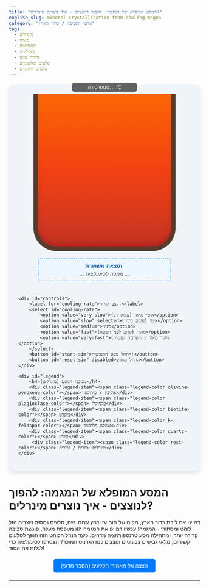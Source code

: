 ```yaml
---
title: "המסע המופלא של המגמה: להפוך לנוצצים - איך נוצרים מינרלים?"
english_slug: mineral-crystallization-from-cooling-magma
category: "מדעי הסביבה / כדור הארץ"
tags:
  - מינרלים
  - מגמה
  - התגבשות
  - גיאולוגיה
  - סדרת בואן
  - סלעים פלוטוניים
  - סלעים וולקניים
---
```

<div id="app-container">
    <div id="sim-area">
        <div id="temperature-display">טמפרטורה: <span id="current-temp">...</span>°C</div>
        <div id="crucible">
            <div id="magma"></div>
            <div id="crystal-container"></div>
            <div id="cooling-overlay"></div> <!-- Added for cooling effect -->
        </div>
        <div id="rock-preview">
            <h4>תוצאה משוערת:</h4>
            <p id="rock-type">... מחכה לסימולציה ...</p>
        </div>
    </div>

    <div id="controls">
        <label for="cooling-rate">קצב קירור:</label>
        <select id="cooling-rate">
            <option value="very-slow">איטי מאוד (עומק רב)</option>
            <option value="slow" selected>איטי (עומק בינוני)</option>
            <option value="medium">בינוני</option>
            <option value="fast">מהיר (קרוב לפני השטח)</option>
            <option value="very-fast">מהיר מאוד (התפרצות געשית)</option>
        </select>
        <button id="start-sim">התחל מסע התגבשות!</button>
        <button id="reset-sim" disabled>התחל מחדש</button>
    </div>

    <div id="legend">
        <h4>כוכבי המסע (מינרלים):</h4>
        <div class="legend-item"><span class="legend-color olivine-pyroxene-color"></span> אוליבין / פירוקסן</div>
        <div class="legend-item"><span class="legend-color plagioclase-color"></span> פלגיוקלז</div>
        <div class="legend-item"><span class="legend-color biotite-color"></span> ביוטיט</div>
        <div class="legend-item"><span class="legend-color k-feldspar-color"></span> אשלגן פלדספר</div>
        <div class="legend-item"><span class="legend-color quartz-color"></span> קוורץ</div>
         <div class="legend-item"><span class="legend-color rest-color"></span> מינרלים אחרים / זכוכית</div>
    </div>
</div>

<h1>המסע המופלא של המגמה: להפוך לנוצצים - איך נוצרים מינרלים?</h1>
<p>דמיינו את ליבת כדור הארץ, מקום של חום עז ולחץ עצום. שם, סלעים נמסים ויוצרים נוזל לוהט ומסתורי - המגמה! עכשיו דמיינו את המגמה הזו מטפסת מעלה, פוגשת סביבה קרירה יותר, ומתחילה מסע טרנספורמציה מדהים. כיצד הנוזל הלוהט הזה הופך לסלעים קשיחים, מלאי גבישים צבעוניים ונוצצים כמו הגרניט המוכר? הצטרפו לסימולציה כדי לגלות את הסוד!</p>

<button id="toggle-explanation">הצצה אל מאחורי הקלעים (הסבר מדעי)</button>

<div id="explanation" style="display: none;">
    <h2>הסבר: מסע ההתגבשות המדהים</h2>
    <h3>מהי מגמה ומדוע היא מתגבשת?</h3>
    <p>מגמה היא סלע מותך לוהט, לרוב בעומק רב בכדור הארץ. היא נוצרת באזורים שבהם הטמפרטורה והלחץ גבוהים מספיק כדי להתיך סלעים. כשהמגמה מוצאת דרכה מעלה, לתוך סדקים בקרום או אל פני השטח (אז נקראת "לבה"), היא מתחילה להתקרר. תהליך הקירור הזה הוא המפתח לשינוי: האטומים והמולקולות החופשיים יחסית במצב הנוזלי מתחילים לאבד אנרגיה ולהתארגן במבנים מסודרים וחוזרים על עצמם – מבנים גבישיים. כל מבנה גבישי כזה הוא מינרל ספציפי.</p>

    <h3>הקצב קובע הכל: השפעת קצב הקירור</h3>
    <p>קצב הקירור הוא הגורם הדרמטי ביותר המשפיע על התוצאה הסופית:</p>
    <ul>
        <li><strong>קירור איטי מאוד (עומק רב):</strong> כשהמגמה כלואה עמוק בפנים, היא מתקררת לאט לאט, לעיתים במשך אלפי או מיליוני שנים. קצב קירור כזה מאפשר לאטומים "זמן איכות" למצוא את מקומם, לנוע בחופשיות יחסית (בתוך הנוזל שעדיין חם), ולהצטרף לגבישים קיימים. התוצאה: נוצרים מעט מוקדי התגבשות (גרעיני גיבוש), אך הגבישים שכן נוצרים גדלים לגדלים מרשימים, הנראים לעין בלתי מזוינת בקלות. סלעים כאלה נקראים <strong>סלעים פלוטוניים</strong> או <strong>אינטרוסיביים</strong> (חודרים), ומרקמם גס גביש (פנריטי). גרניט הוא הדוגמה הקלאסית.</li>
        <li><strong>קירור מהיר מאוד (פני השטח - לבה):</strong> כשהלבה פורצת בהתפרצות געשית, היא נחשפת מייד לאוויר או למים ומתקררת במהירות מסחררת (תוך שעות, ימים או שנים). קצב קירור כזה "מקפיא" את האטומים במקומם לפני שהספיקו להתארגן לגבישים גדולים. התוצאה: נוצרים המון מוקדי התגבשות זעירים, אך הגבישים נשארים קטנים עד מיקרוסקופיים. סלעים כאלה נקראים <strong>סלעים וולקניים</strong> או <strong>אקסטרוסיביים</strong> (פורצים), ומרקמם דק גביש (אפניטי). בזלת היא הדוגמה המוכרת ביותר. במקרים קיצוניים של קירור מהיר במיוחד, כלל לא נוצרים גבישים, ונוצרת זכוכית וולקנית כמו אובסידיאן.</li>
    </ul>

    <h3>סדרת בואן: מי מופיע ראשון בחגיגה?</h3>
    <p>הגיאולוג נורמן ל. בואן גילה שמינרלים שונים מתגבשים מסוג מגמה נפוץ (בזלתית) בסדר טמפרטורות יחסית קבוע ככל שהמגמה מתקררת. הסדר, המכונה <strong>סדרת בואן</strong>, מתחיל במינרלים המתגבשים בטמפרטורות הגבוהות ביותר (כמו אוליבין ופירוקסן), וממשיך כשהטמפרטורה יורדת למינרלים אחרים (פלגיוקלז, ביוטיט, אמפיבול), ומסתיים בטמפרטורות הנמוכות ביותר עם מינרלים כמו אשלגן פלדספר, מוסקוביט וקוורץ. הסימולציה שלנו מציגה גרסה פשוטה ומרהיבה של סדר ההופעה הזה, ומאפשרת לכם לראות כיצד קצב הקירור משפיע לא רק על גודל הגבישים, אלא גם על הרכב המינרלים ש"מצליחים" להתגבש בסלע הסופי.</p>
</div>

<style>
    /* Overall App Styling */
    #app-container {
        display: flex;
        flex-direction: column;
        align-items: center;
        margin: 20px auto;
        padding: 25px;
        border-radius: 12px;
        background-color: #f0f4f8; /* Soft light background */
        box-shadow: 0 6px 12px rgba(0, 0, 0, 0.1);
        max-width: 600px; /* Limit width for better appearance */
        font-family: 'Arial', sans-serif; /* Modern font */
    }

    #sim-area {
         position: relative; /* For absolute positioning of temp */
         width: 100%;
         max-width: 350px; /* Control sim width */
         display: flex;
         flex-direction: column;
         align-items: center;
         margin-bottom: 25px;
    }

    #temperature-display {
        position: absolute;
        top: -30px;
        left: 50%;
        transform: translateX(-50%);
        background-color: rgba(0, 0, 0, 0.6);
        color: white;
        padding: 5px 10px;
        border-radius: 5px;
        font-size: 0.9em;
        z-index: 10; /* Above crucible */
        min-width: 150px;
        text-align: center;
    }

    /* Crucible (Container) Styling */
    #crucible {
        width: 100%;
        height: 400px; /* Slightly taller */
        border: 12px solid #5a3b2b; /* Darker, richer brown */
        border-top: none; /* No top border */
        border-radius: 0 0 60px 60px; /* More pronounced rounded bottom */
        position: relative;
        overflow: hidden; /* Hide content outside bounds */
        background-color: #c0805a; /* Base color for crucible sides */
        box-shadow: inset 0 -10px 15px rgba(0, 0, 0, 0.3); /* Inner shadow for depth */
    }

    /* Magma (Simulated Liquid) Styling */
    #magma {
        position: absolute;
        top: 0;
        left: 0;
        width: 100%;
        height: 100%;
        /* Initial hot magma gradient */
        background: linear-gradient(to bottom, rgba(255, 100, 0, 0.95), rgba(255, 50, 0, 0.8), rgba(200, 0, 0, 0.6));
        opacity: 1; /* Starts fully opaque */
        transition: opacity var(--sim-duration) linear, background var(--sim-duration) linear; /* Use CSS variable for duration */
    }

     #cooling-overlay {
         position: absolute;
         top: 0;
         left: 0;
         width: 100%;
         height: 100%;
         background-color: rgba(70, 90, 110, 0); /* Start transparent */
         transition: background-color var(--sim-duration) linear; /* Smooth transition to cooler color */
     }


    /* Crystal Container and Crystal Styling */
    #crystal-container {
        position: absolute;
        top: 0;
        left: 0;
        width: 100%;
        height: 100%;
        pointer-events: none; /* Ignore clicks on crystal layer */
        z-index: 5; /* Below temperature, above magma */
    }

    .crystal {
        position: absolute;
        border-radius: 50%; /* Keep initial circles */
        background-color: rgba(255, 255, 255, 0.8); /* Default, slightly transparent white */
        width: 3px; /* Start very small */
        height: 3px;
        /* transition: width 0.5s ease-out, height 0.5s ease-out; */ /* Growth will be handled by JS for dynamic speed */
        transform: translate(-50%, -50%); /* Center the crystal on its x,y coords */
        box-sizing: border-box;
        opacity: 0; /* Start invisible */
        animation: fadeIn 0.5s ease-out forwards; /* Fade in when nucleated */
    }

    @keyframes fadeIn {
        to { opacity: 1; }
    }

    /* Specific Mineral Colors & Appearance */
    .olivine-pyroxene-color { background-color: darkolivegreen; border: 1px solid #556b2f; }
    .crystal.olivine-pyroxene { background-color: darkolivegreen; border: 1px solid #556b2f; } /* Dark green/brown */

    .plagioclase-color { background-color: lightgray; border: 1px solid gray; }
     /* Plagioclase can be more rectangular/tabular, try slightly different shapes if possible? Or just varied size */
    .crystal.plagioclase { background-color: lightgray; border: 1px solid gray; border-radius: 20%; } /* Slightly less round */


    .biotite-color { background-color: black; border: 1px solid #222; }
    /* Biotite is flaky, maybe simulate with slightly flatter shape or darker border */
    .crystal.biotite { background-color: black; border: 1px solid #222; border-radius: 10%; } /* Flaky appearance attempt */


    .k-feldspar-color { background-color: lavenderblush; border: 1px solid pink; }
    .crystal.k-feldspar { background-color: lavenderblush; border: 1px solid pink; } /* Pinkish/white */

    .quartz-color { background-color: rgba(128, 128, 128, 0.5); border: 1px solid #666; }
     /* Quartz is glassy, maybe semi-transparent */
    .crystal.quartz { background-color: rgba(128, 128, 128, 0.5); border: 1px solid #666; } /* Semi-transparent gray */

     .rest-color { background-color: #555; border: 1px solid #333;}
     .crystal.rest { background-color: #555; border: 1px solid #333;} /* Represents uncrystallized/fine matrix */


    /* Controls and Legend Styling */
    #controls {
        display: flex;
        flex-wrap: wrap; /* Allow wrapping on smaller screens */
        justify-content: center;
        align-items: center;
        gap: 15px 20px; /* Row and column gap */
        margin-bottom: 25px;
        padding: 15px;
        background-color: #eef2f7;
        border-radius: 8px;
        width: 100%;
        max-width: 500px;
        box-shadow: 0 2px 4px rgba(0, 0, 0, 0.05);
    }

    #controls label {
        font-weight: bold;
        color: #333;
    }

    #controls select,
    #controls button {
        padding: 10px 15px;
        border: 1px solid #ccc;
        border-radius: 5px;
        font-size: 1em;
        cursor: pointer;
        transition: all 0.3s ease;
    }

    #controls select {
        background-color: white;
        appearance: none; /* Remove default arrow */
        background-image: url('data:image/svg+xml;charset=US-ASCII,%3Csvg%20xmlns%3D%22http%3A%2F%2Fwww.w3.org%2F2000%2Fsvg%22%20width%3D%22292.4%22%20height%3D%22292.4%22%3E%3Cpath%20fill%3D%22%23007bff%22%20d%3D%22M287%2C114.7L159.2%2C221.3c-5.3%2C4.2-12.9%2C4.2-18.2%2C0L5.4%2C114.7c-6-4.7-6.9-13.7-2.1-19.8c4.7-6%2C13.7-6.9%2C19.8-2.1l123.7%2C97.8l123.7-97.8c6-4.7%2C15-3.9%2C19.8%2C2.1C293.9%2C101%2C293%2C109.1%2C287%2C114.7z%22%2F%3E%3C%2Fsvg%3E');
        background-repeat: no-repeat;
        background-position: right 10px top 50%;
        background-size: 12px auto;
        padding-right: 30px; /* Make space for arrow */
    }

    #start-sim {
        background-color: #28a745; /* Success green */
        color: white;
        border-color: #28a745;
    }

    #start-sim:hover:not(:disabled) {
        background-color: #218838;
        border-color: #1e7e34;
    }

    #reset-sim {
        background-color: #dc3545; /* Danger red */
        color: white;
        border-color: #dc3545;
    }
     #reset-sim:hover:not(:disabled) {
        background-color: #c82333;
        border-color: #bd2130;
    }


    #controls button:disabled,
     #controls select:disabled {
        background-color: #e9ecef;
        color: #6c757d;
        border-color: #ced4da;
        cursor: not-allowed;
        opacity: 0.7;
    }

    #legend {
        margin-top: 25px;
        padding: 15px;
        border: 1px solid #d4d4d4;
        border-radius: 8px;
        background-color: #ffffff;
        box-shadow: 0 2px 4px rgba(0, 0, 0, 0.05);
        width: 100%;
        max-width: 500px;
    }

    #legend h4 {
        margin-top: 0;
        margin-bottom: 12px;
        text-align: center;
        color: #333;
        font-size: 1.1em;
    }

    .legend-item {
        display: flex;
        align-items: center;
        margin-bottom: 8px;
        font-size: 0.95em;
        color: #555;
    }

    .legend-color {
        display: inline-block;
        width: 20px; /* Larger color swatches */
        height: 20px;
        margin-inline-end: 10px;
        border: 1px solid #ccc; /* Add border for visibility */
        box-sizing: border-box;
        border-radius: 4px; /* Slightly rounded legend colors */
    }

     /* Specific Legend Color Borders (Match crystal borders) */
    .olivine-pyroxene-color { border: 1px solid #556b2f; }
    .plagioclase-color { border: 1px solid gray; }
    .biotite-color { border: 1px solid #222; }
    .k-feldspar-color { border: 1px solid pink; }
    .quartz-color { border: 1px solid #666; }
    .rest-color { border: 1px solid #333; }


    /* Explanation Section Styling */
    #toggle-explanation {
        margin: 20px auto;
        display: block;
        background-color: #007bff;
        color: white;
        border: none;
        padding: 10px 20px;
        border-radius: 5px;
        cursor: pointer;
        font-size: 1em;
        transition: background-color 0.3s ease;
    }

    #toggle-explanation:hover {
        background-color: #0056b3;
    }

    #explanation {
        margin-top: 20px;
        padding: 25px;
        border: 1px solid #ccc;
        border-radius: 8px;
        background-color: #f9f9f9;
        max-width: 700px; /* Allow explanation to be wider */
        margin-left: auto;
        margin-right: auto;
        line-height: 1.6;
        color: #333;
    }

    #explanation h2 {
        color: #0056b3;
        margin-top: 0;
        border-bottom: 2px solid #007bff;
        padding-bottom: 10px;
        margin-bottom: 15px;
    }

    #explanation h3 {
        color: #555;
        margin-top: 20px;
        margin-bottom: 10px;
    }

    #explanation p {
        margin-bottom: 15px;
    }

    #explanation ul {
        margin-top: 10px;
        margin-bottom: 15px;
        padding-inline-start: 25px;
    }

    #explanation li {
        margin-bottom: 8px;
    }

     #rock-preview {
        margin-top: 20px;
        padding: 10px 15px;
        border: 1px dashed #007bff;
        border-radius: 5px;
        background-color: #eef7ff;
        text-align: center;
        width: 100%;
        box-sizing: border-box;
     }

     #rock-preview h4 {
         margin: 0 0 5px 0;
         color: #0056b3;
     }

     #rock-preview p {
         margin: 0;
         font-style: italic;
         color: #555;
     }


</style>

<script>
    const magmaDiv = document.getElementById('magma');
    const crystalContainer = document.getElementById('crystal-container');
    const coolingOverlay = document.getElementById('cooling-overlay'); // Added overlay
    const coolingRateSelect = document.getElementById('cooling-rate');
    const startSimButton = document.getElementById('start-sim');
    const resetSimButton = document.getElementById('reset-sim');
    const toggleExplanationButton = document.getElementById('toggle-explanation');
    const explanationDiv = document.getElementById('explanation');
    const temperatureDisplay = document.getElementById('current-temp');
    const rockTypeDisplay = document.getElementById('rock-type');

    let animationFrameId = null;
    let startTime = null;
    let simulationDuration = 40000; // 40 seconds for the full simulation
    let isSimRunning = false;
    let crystals = []; // Store crystal data: { type, x, y, nucleationTime, element, mineralDef }

    // Define simulation duration as a CSS variable
    document.documentElement.style.setProperty('--sim-duration', `${simulationDuration / 1000}s`);


    // Mineral data with crystallization temp ranges (simulated, arbitrary units) and max size
    // Ranges are relative to the start/end temps of the sim
    const minerals = [
        { type: 'Olivine/Pyroxene', class: 'olivine-pyroxene', tempRange: [1200, 1050], maxSize: 30, legendColorClass: 'olivine-pyroxene-color' },
        { type: 'Plagioclase', class: 'plagioclase', tempRange: [1100, 800], maxSize: 25, legendColorClass: 'plagioclase-color' },
        { type: 'Biotite', class: 'biotite', tempRange: [900, 750], maxSize: 20, legendColorClass: 'biotite-color' },
        { type: 'K-Feldspar', class: 'k-feldspar', tempRange: [800, 650], maxSize: 35, legendColorClass: 'k-feldspar-color' },
        { type: 'Quartz', class: 'quartz', tempRange: [700, 550], maxSize: 40, legendColorClass: 'quartz-color' }
    ];

    // Cooling rate settings: temp range covered, nucleation probability multiplier, growth speed multiplier
    const coolingRates = {
        'very-slow': { tempEnd: 550, nucleationFactor: 1.5, growthFactor: 0.001, durationMultiplier: 2, rockType: 'סלע פלוטוני (גס גביש)' },
        'slow': { tempEnd: 600, nucleationFactor: 1.0, growthFactor: 0.0008, durationMultiplier: 1.5, rockType: 'סלע פלוטוני/בינוני (גס/בינוני גביש)' },
        'medium': { tempEnd: 750, nucleationFactor: 0.7, growthFactor: 0.0005, durationMultiplier: 1.0, rockType: 'סלע בינוני (דק גביש עם גבישים גדולים)' }, // Porphyritic texture
        'fast': { tempEnd: 900, nucleationFactor: 0.4, growthFactor: 0.0002, durationMultiplier: 0.7, rockType: 'סלע וולקני (דק גביש)' },
        'very-fast': { tempEnd: 1050, nucleationFactor: 0.1, growthFactor: 0.00005, durationMultiplier: 0.5, rockType: 'סלע וולקני (זכוכיתי/דק גביש מאוד)' } // May only get minimal or no crystals
    };
    const simTempStart = 1250; // Starting temp for all simulations

    // Initialize legend colors dynamically
    function initializeLegend() {
        minerals.forEach(mineral => {
            const legendSpan = document.querySelector(`.legend-color.${mineral.legendColorClass}`);
            if (legendSpan) {
                // Color is applied via CSS class, just ensure element exists
            }
        });
         // Add 'rest' color to legend dynamically if needed, or just keep it in CSS
         const restLegendSpan = document.querySelector('.legend-color.rest-color');
         if(!restLegendSpan) {
              const restItem = document.createElement('div');
              restItem.classList.add('legend-item');
              restItem.innerHTML = '<span class="legend-color rest-color"></span> מינרלים אחרים / זכוכית';
              document.getElementById('legend').appendChild(restItem); // Assuming rest color is needed
         }
    }


    function startSimulation() {
        if (isSimRunning) return;

        isSimRunning = true;
        startTime = performance.now();
        crystals = [];
        crystalContainer.innerHTML = ''; // Clear previous crystals

        const selectedRate = coolingRateSelect.value;
        const rateSetting = coolingRates[selectedRate];
        const currentSimDuration = simulationDuration * rateSetting.durationMultiplier;
        document.documentElement.style.setProperty('--sim-duration', `${currentSimDuration / 1000}s`);


        // Reset magma/overlay appearance and set transitions
        magmaDiv.style.transition = `opacity ${currentSimDuration / 1000}s linear, background ${currentSimDuration / 1000}s linear`;
        coolingOverlay.style.transition = `background-color ${currentSimDuration / 1000}s linear`;

        // Start hot state
        magmaDiv.style.opacity = 1;
        magmaDiv.style.background = 'linear-gradient(to bottom, rgba(255, 100, 0, 0.95), rgba(255, 50, 0, 0.8), rgba(200, 0, 0, 0.6))';
        coolingOverlay.style.backgroundColor = 'rgba(70, 90, 110, 0)'; // Start transparent

        // End cool state (matches rest/matrix color)
        // Need to delay setting the *end* state transition until the sim starts? Or just rely on progress calculation?
        // Let's rely on progress and manual updates for flexibility

        rockTypeDisplay.textContent = '... מתגבש ...';

        startSimButton.disabled = true;
        coolingRateSelect.disabled = true;
        resetSimButton.disabled = false;

        animationFrameId = requestAnimationFrame(updateSimulation);
    }

    function updateSimulation(currentTime) {
        if (!startTime) startTime = currentTime; // Initialize startTime on first frame

        const selectedRate = coolingRateSelect.value;
        const rateSetting = coolingRates[selectedRate];
        const currentSimDuration = simulationDuration * rateSetting.durationMultiplier;

        const elapsedTime = currentTime - startTime;
        const progress = Math.min(elapsedTime / currentSimDuration, 1); // Progress from 0 to 1

        // Simple non-linear simulated temperature drop (cools faster at the beginning)
        const currentSimTemp = simTempStart - (simTempStart - rateSetting.tempEnd) * (1 - Math.cos(progress * Math.PI / 2)); // Ease-out quad

        // Update temperature display
        temperatureDisplay.textContent = Math.round(currentSimTemp);

         // Update magma appearance based on temperature/progress
         // Opacity decreases as solidification happens
         magmaDiv.style.opacity = Math.max(0.3, 1 - progress * 0.8); // Becomes less opaque
         // Background color shifts towards cooler shades
         const r = Math.max(50, 255 - progress * 200);
         const g = Math.max(50, 100 - progress * 50);
         const b = Math.max(50, 0 + progress * 50);
         magmaDiv.style.background = `linear-gradient(to bottom, rgba(${r}, ${g}, ${b}, ${magmaDiv.style.opacity}), rgba(${r*0.8}, ${g*0.8}, ${b*0.8}, ${magmaDiv.style.opacity*0.8}))`;

         // Update cooling overlay transparency
         coolingOverlay.style.backgroundColor = `rgba(70, 90, 110, ${progress * 0.4})`; // Blueish tint increases with cooling


        // Nucleate new crystals
        minerals.forEach(mineral => {
            // Check if current temp is within crystallization range for this mineral
            if (currentSimTemp <= mineral.tempRange[0] && currentSimTemp > mineral.tempRange[1]) {
                 // Nucleation chance: higher early in the temp range, higher with slower cooling, higher with less existing crystals nearby?
                 // Simple chance based on rate factor and position within mineral's temp range
                 const tempRangeFraction = (mineral.tempRange[0] - currentSimTemp) / (mineral.tempRange[0] - mineral.tempRange[1]); // 0 at start of range, 1 at end
                 const nucleationChance = rateSetting.nucleationFactor * (tempRangeFraction * 0.5 + 0.5) * (1/currentSimDuration) * 10000; // Adjusted for duration

                 if (Math.random() < nucleationChance) {
                     nucleateCrystal(mineral, elapsedTime);
                 }
            }
        });

        // Grow existing crystals
        crystals.forEach(crystal => {
             // Growth happens as long as temp is below the start temp of the mineral
             // Growth rate depends on cooling rate, time since nucleation, and current temperature relative to range
             if (currentSimTemp <= crystal.mineralDef.tempRange[0]) {
                 const timeSinceNucleation = elapsedTime - crystal.nucleationTime;
                 // Growth is proportional to time since nucleation and rate's growth factor
                 // And also faster when temp is within the mineral's range
                 const tempGrowthMultiplier = (currentSimTemp > crystal.mineralDef.tempRange[1]) ?
                                                (crystal.mineralDef.tempRange[0] - currentSimTemp) / (crystal.mineralDef.tempRange[0] - crystal.mineralDef.tempRange[1]) * 0.5 + 0.5 // Faster within range
                                                : 0.2; // Slower below range, if any growth is possible

                 const growth = timeSinceNucleation * rateSetting.growthFactor * tempGrowthMultiplier;
                 const newSize = Math.min(3 + growth, crystal.mineralDef.maxSize); // Start at 3px, grow up to max size

                 crystal.element.style.width = `${newSize}px`;
                 crystal.element.style.height = `${newSize}px`;
                 // Position is centered by transform: translate(-50%, -50%)
             }
        });

        if (progress < 1) {
            animationFrameId = requestAnimationFrame(updateSimulation);
        } else {
            endSimulation();
        }
    }

    function nucleateCrystal(mineral, currentTime) {
        const containerRect = crystalContainer.getBoundingClientRect();
        // Adjust nucleation area slightly inwards
        const safePadding = 15; // Avoid edges
        const x = safePadding + Math.random() * (containerRect.width - 2 * safePadding);
        const y = safePadding + Math.random() * (containerRect.height - 2 * safePadding);

        const crystalElement = document.createElement('div');
        crystalElement.classList.add('crystal', mineral.class);
        crystalElement.style.left = `${x}px`; // Position refers to the center due to transform
        crystalElement.style.top = `${y}px`;
        // Initial size and opacity set by CSS and animation
        crystalContainer.appendChild(crystalElement);

        crystals.push({
            type: mineral.type,
            x: x,
            y: y,
            nucleationTime: currentTime,
            element: crystalElement,
            mineralDef: mineral // Store mineral definition for growth logic
        });
    }

    function endSimulation() {
        isSimRunning = false;
        cancelAnimationFrame(animationFrameId);
        animationFrameId = null;

        // Final state cleanup/feedback
        temperatureDisplay.textContent = 'התגבש!';
        magmaDiv.style.transition = ''; // Remove transitions
        coolingOverlay.style.transition = ''; // Remove transitions

         // Add 'rest' matrix color if not fully crystallized (high tempEnd or fast cooling)
        const selectedRate = coolingRateSelect.value;
        const rateSetting = coolingRates[selectedRate];
        const finalTemp = simTempStart - (simTempStart - rateSetting.tempEnd); // Actual simulated end temp
        const totalCrystallizedArea = crystals.reduce((sum, c) => {
            const size = parseFloat(c.element.style.width); // Get final size
            return sum + (size/2) * (size/2) * Math.PI; // Approximate area (circle)
        }, 0);
        const containerArea = crystalContainer.offsetWidth * crystalContainer.offsetHeight;
        const crystallizationPercentage = Math.min(100, (totalCrystallizedArea / containerArea) * 150); // Arbitrary scaling for visual density
        const remainingMagmaOpacity = Math.max(0, 1 - crystallizationPercentage / 100); // Less crystals = more remaining magma look

        // Apply final matrix background based on crystallization level
        if (crystallizationPercentage < 95 && finalTemp > minerals[minerals.length -1].tempRange[1] ) { // If not fully cooled/crystallized down to Quartz range
             // Apply the 'rest' color as a background layer or part of the magma gradient
             // Simplest is to set the magma div background to the final state color if significant liquid remains
             magmaDiv.style.background = '#555'; // Dark grey for uncrystallized matrix/glass
             magmaDiv.style.opacity = 1; // Make it solid opaque

             // If we want to show crystals EMBEDDED in matrix, keep crystals and set background
             // crystalContainer.style.background = '#555'; // Alternatively, set background on crystal layer
             // magmaDiv.style.opacity = 0; // Hide original magma gradient
        } else {
             // If mostly crystallized, the background can represent densely packed crystals or lighter matrix
             magmaDiv.style.background = '#ccc'; // Lighter matrix color
             magmaDiv.style.opacity = 1;
        }
         // Ensure the cooling overlay is fully applied if sim finished
         coolingOverlay.style.backgroundColor = `rgba(70, 90, 110, 0.4)`;


        // Determine rock type based on average crystal size or rate setting
        const avgCrystalSize = crystals.length > 0 ?
                                crystals.reduce((sum, c) => sum + parseFloat(c.element.style.width), 0) / crystals.length
                                : 0;

        let rockDescription = rateSetting.rockType;
         if(crystals.length === 0 && selectedRate === 'very-fast') {
             rockDescription = 'זכוכית וולקנית (אובסידיאן)';
         } else if (crystals.length > 0 && avgCrystalSize < 5 && selectedRate !== 'very-fast') {
             rockDescription = `סלע וולקני (דק גביש מאוד) - נוצרו גבישים זעירים: ${crystals.length} בסה"כ`;
         } else if (avgCrystalSize >= 5 && avgCrystalSize < 15) {
             rockDescription += ` - גבישים קטנים-בינוניים (${crystals.length} בסה"כ)`;
         } else if (avgCrystalSize >= 15 && avgCrystalSize < 30) {
              rockDescription += ` - גבישים בינוניים-גדולים (${crystals.length} בסה"כ)`;
         } else if (avgCrystalSize >= 30) {
              rockDescription += ` - גבישים גדולים מאוד (${crystals.length} בסה"כ)`;
         } else if (crystals.length > 0) {
              rockDescription += ` - ${crystals.length} גבישים בסה"כ`;
         }


        rockTypeDisplay.textContent = `התגבשות הסתיימה! תוצאה: ${rockDescription}`;


        startSimButton.disabled = false;
        coolingRateSelect.disabled = false;
        resetSimButton.disabled = false;
    }

    function resetSimulation() {
        cancelAnimationFrame(animationFrameId);
        animationFrameId = null;
        isSimRunning = false;
        startTime = null;
        crystals = [];
        crystalContainer.innerHTML = ''; // Clear crystals

        // Reset magma/overlay appearance immediately, remove transitions
        magmaDiv.style.transition = '';
        coolingOverlay.style.transition = '';

        magmaDiv.style.opacity = 1; // Reset magma appearance
        magmaDiv.style.background = 'linear-gradient(to bottom, rgba(255, 140, 0, 0.9), rgba(255, 69, 0, 0.7), rgba(255, 0, 0, 0.5));'; // Reset magma color
        coolingOverlay.style.backgroundColor = 'rgba(70, 90, 110, 0)'; // Reset overlay

        temperatureDisplay.textContent = '...';
        rockTypeDisplay.textContent = '... מחכה לסימולציה ...';


        startSimButton.disabled = false;
        coolingRateSelect.disabled = false;
        resetSimButton.disabled = true;
    }

    function toggleExplanation() {
        const isHidden = explanationDiv.style.display === 'none';
        explanationDiv.style.display = isHidden ? 'block' : 'none';
        toggleExplanationButton.textContent = isHidden ? 'הסתר הסבר' : 'הצצה אל מאחורי הקלעים (הסבר מדעי)';

        // Optional: Scroll to explanation if showing it
        if (isHidden) {
            explanationDiv.scrollIntoView({ behavior: 'smooth', block: 'start' });
        }
    }

    // Event listeners
    startSimButton.addEventListener('click', startSimulation);
    resetSimButton.addEventListener('click', resetSimulation);
    toggleExplanationButton.addEventListener('click', toggleExplanation);

    // Initial state setup
    initializeLegend();
    resetSimulation(); // Set initial state on load

</script>
---